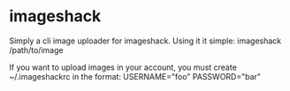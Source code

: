 imageshack
==========

Simply a cli image uploader for imageshack.
Using it it simple:
    imageshack /path/to/image

If you want to upload images in your account, you must create ~/.imageshackrc
in the format:
    USERNAME="foo"
    PASSWORD="bar"
